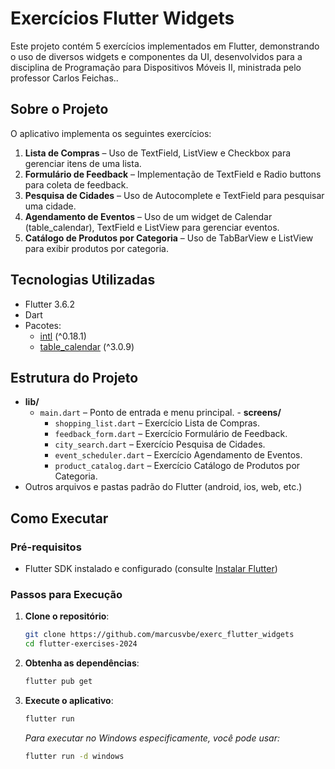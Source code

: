 # Exercícios Flutter Widgets

Este projeto contém 5 exercícios implementados em Flutter, demonstrando o uso de diversos widgets e componentes da UI, desenvolvidos para a disciplina de Programação para Dispositivos Móveis II, ministrada pelo professor Carlos Feichas..

## Sobre o Projeto

O aplicativo implementa os seguintes exercícios:

1. **Lista de Compras** – Uso de TextField, ListView e Checkbox para gerenciar itens de uma lista.
2. **Formulário de Feedback** – Implementação de TextField e Radio buttons para coleta de feedback.
3. **Pesquisa de Cidades** – Uso de Autocomplete e TextField para pesquisar uma cidade.
4. **Agendamento de Eventos** – Uso de um widget de Calendar (table_calendar), TextField e ListView para gerenciar eventos.
5. **Catálogo de Produtos por Categoria** – Uso de TabBarView e ListView para exibir produtos por categoria.

## Tecnologias Utilizadas

- Flutter 3.6.2
- Dart
- Pacotes:
  - [intl](https://pub.dev/packages/intl) (^0.18.1)
  - [table_calendar](https://pub.dev/packages/table_calendar) (^3.0.9)

## Estrutura do Projeto

- **lib/**
  - `main.dart` – Ponto de entrada e menu principal.  - **screens/**
    - `shopping_list.dart` – Exercício Lista de Compras.
    - `feedback_form.dart` – Exercício Formulário de Feedback.
    - `city_search.dart` – Exercício Pesquisa de Cidades.
    - `event_scheduler.dart` – Exercício Agendamento de Eventos.
    - `product_catalog.dart` – Exercício Catálogo de Produtos por Categoria.
- Outros arquivos e pastas padrão do Flutter (android, ios, web, etc.)

## Como Executar

### Pré-requisitos

- Flutter SDK instalado e configurado (consulte [Instalar Flutter](https://flutter.dev/get-started/))


### Passos para Execução

1. **Clone o repositório**:
   ```sh
   git clone https://github.com/marcusvbe/exerc_flutter_widgets
   cd flutter-exercises-2024
   ```

2. **Obtenha as dependências**:
   ```sh
   flutter pub get
   ```

3. **Execute o aplicativo**:
   ```sh
   flutter run
   ```
   *Para executar no Windows especificamente, você pode usar:*
   ```sh
   flutter run -d windows
   ```